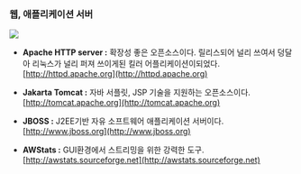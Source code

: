 ### 웹, 애플리케이션 서버

![](/assets/아파치.jpg)

* **Apache HTTP server :** 확장성 좋은 오픈소스이다. 릴리스되어 널리 쓰여서 덩달아 리눅스가 널리 퍼져 쓰이게된 킬러 어플리케이션이되었다. [http://httpd.apache.org](http://httpd.apache.org)

* **Jakarta Tomcat :** 자바 서플릿, JSP 기술을 지원하는 오픈소스이다. [http://tomcat.apache.org](http://tomcat.apache.org)

* **JBOSS :** J2EE기반 자유 소프트웨어 애플리케이션 서버이다. [http://www.jboss.org](http://www.jboss.org)

* **AWStats :** GUI환경에서 스트리밍을 위한 강력한 도구.[http://awstats.sourceforge.net](http://awstats.sourceforge.net)
